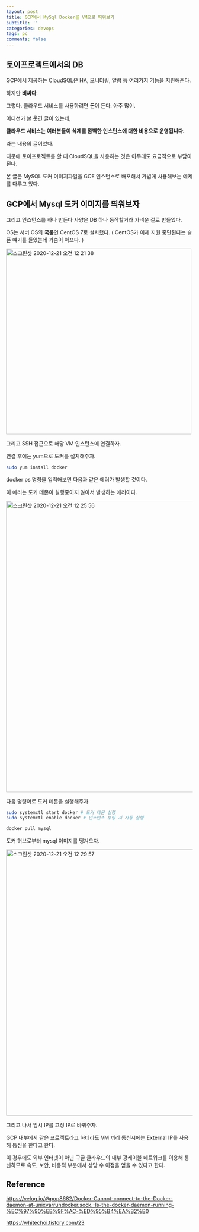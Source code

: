 ```yaml
---
layout: post
title: GCP에서 MySql Docker를 VM으로 띄워보기
subtitle: ''
categories: devops
tags: pc
comments: false
---
```


## 토이프로젝트에서의 DB

GCP에서 제공하는 CloudSQL은 HA, 모니터링, 알람 등 여러가지 기능을 지원해준다.

하지만 **비싸다**.

그렇다. 클라우드 서비스를 사용하려면 **돈**이 든다. 아주 많이.

어디선가 본 웃긴 글이 있는데,

**클라우드 서비스는 여러분들이 삭제를 깜빡한 인스턴스에 대한 비용으로 운영됩니다.**

라는 내용의 글이었다.

때문에 토이프로젝트를 할 때 CloudSQL을 사용하는 것은 아무래도 요금적으로 부담이된다.

본 글은 MySQL 도커 이미지파일을 GCE 인스턴스로 배포해서 가볍게 사용해보는 예제를 다루고 있다.

## GCP에서 Mysql 도커 이미지를 띄워보자

그리고 인스턴스를 하나 만든다 사양은 DB 하나 동작할거라 가벼운 걸로 만들었다.

OS는 서버 OS의 **국룰**인 CentOS 7로 설치했다. ( CentOS가 이제 지원 중단된다는 슬픈 얘기를 들었는데 가슴이 아프다. )

<img width="500" alt="스크린샷 2020-12-21 오전 12 21 38" src="https://user-images.githubusercontent.com/43809168/102716956-7ec94200-4322-11eb-850d-8a721497b2f4.png">

그리고 SSH 접근으로 해당 VM 인스턴스에 연결하자.

연결 후에는 yum으로 도커를 설치해주자.

```bash
sudo yum install docker
```

docker ps 명령을 입력해보면 다음과 같은 에러가 발생할 것이다.

이 에러는 도커 데몬이 실행중이지 않아서 발생하는 에러이다.

<img width="784" alt="스크린샷 2020-12-21 오전 12 25 56" src="https://user-images.githubusercontent.com/43809168/102717045-19c21c00-4323-11eb-976c-92e891bc5944.png">

다음 명령어로 도커 데몬을 실행해주자.

```bash
sudo systemctl start docker # 도커 데몬 실행
sudo systemctl enable docker # 인스턴스 부팅 시 자동 실행
```

```bash
docker pull mysql
```

도커 허브로부터 mysql 이미지를 땡겨오자.

<img width="717" alt="스크린샷 2020-12-21 오전 12 29 57" src="https://user-images.githubusercontent.com/43809168/102717134-a8369d80-4323-11eb-923d-fe4f015b16bd.png">

그리고 나서 임시 IP를 고정 IP로 바꿔주자.

GCP 내부에서 같은 프로젝트라고 하더라도 VM 끼리 통신시에는 External IP를 사용해 통신을 한다고 한다.

이 경우에도 외부 인터넷이 아닌 구글 클라우드의 내부 광케이블 네트워크를 이용해 통신하므로 속도, 보안, 비용적 부분에서 상당 수 이점을 얻을 수 있다고 한다.

## Reference

<https://velog.io/@pop8682/Docker-Cannot-connect-to-the-Docker-daemon-at-unixvarrundocker.sock.-Is-the-docker-daemon-running-%EC%97%90%EB%9F%AC-%ED%95%B4%EA%B2%B0>

<https://whitechoi.tistory.com/23>
